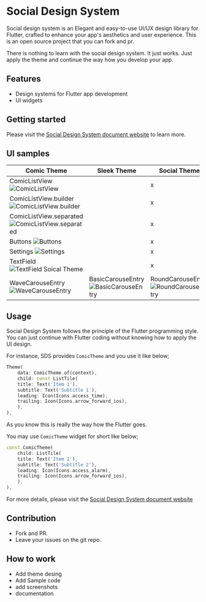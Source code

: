 # Social Design System

Social design system is an Elegant and easy-to-use UI/UX design library for Flutter, crafted to enhance your app's aesthetics and user experience. This is an open source project that you can fork and pr.

There is nothing to learn with the social design system. It just works. Just apply the theme and continue the way how you develop your app.


## Features

- Design systems for Flutter app development
- UI widgets

## Getting started

Please visit the [Social Design System document website](https://thruthesky.github.io/social_design_system/) to learn more.


## UI samples


| Comic Theme    | Sleek Theme          | Social Theme        |
| -------------------------- | --------------------- | --------------------------- |
| ComicListView![ComicListView](https://thruthesky.github.io/social_design_system/images/comic_list_view.jpg) | | x |
| ComicListView.builder ![ComicListView.builder](https://thruthesky.github.io/social_design_system/images/comic_list_view_builder.jpg) | | x |
| ComicListView.separated ![ComicListView.separated](https://thruthesky.github.io/social_design_system/images/comic_list_view_separated.jpg) | | x |
| Buttons ![Buttons](https://thruthesky.github.io/social_design_system/images/buttons.jpg) |  | x |
| Settings ![Settings](https://thruthesky.github.io/social_design_system/images/settings.jpg) |  | x |
| TextField ![TextField Soical Theme](https://thruthesky.github.io/social_design_system/images/comic.text_field.jpg) | | x |
|WaveCarouseEntry ![WaveCarouseEntry](https://thruthesky.github.io/social_design_system/images/wave_carousel_entry.gif)|BasicCarouseEntry ![BasicCarouseEntry](https://thruthesky.github.io/social_design_system/images/basic_carousel_entry.gif)|RoundCarouseEntry ![RoundCarouseEntry](https://thruthesky.github.io/social_design_system/images/round_carousel_entry.gif)|



## Usage


Social Design System follows the principle of the Flutter programming style. You can just continue with Flutter coding without knowing how to apply the UI design.

For instance, SDS provides `ComicTheme` and you use it like below;

```dart
Theme(
    data: ComicTheme.of(context),
    child: const ListTile(
    title: Text('Item 1'),
    subtitle: Text('Subtitle 1'),
    leading: Icon(Icons.access_time),
    trailing: Icon(Icons.arrow_forward_ios),
    ),
),
```

As you know this is really the way how the Flutter goes.


You may use `ComicTheme` widget for short like below;

```dart
const ComicTheme(
    child: ListTile(
    title: Text('Item 2'),
    subtitle: Text('Subtitle 2'),
    leading: Icon(Icons.access_alarm),
    trailing: Icon(Icons.arrow_forward_ios),
    ),
),
```



For more details, please visit the [Social Design System document website](https://thruthesky.github.io/social_design_system/)

## Contribution

- Fork and PR.
- Leave your issues on the git repo.


## How to work

- Add theme desing
- Add Sample code
- add screenshots
- documentation


